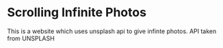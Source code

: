 # Scrolling Infinite Photos
This is a website which uses unsplash api to give infinte photos.
API taken from UNSPLASH
